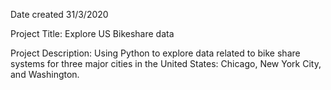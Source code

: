 Date created
31/3/2020

Project Title:
Explore US Bikeshare data

Project Description:
Using Python to explore data related to bike share systems for three major cities in the United States: Chicago, New York City, and Washington.
